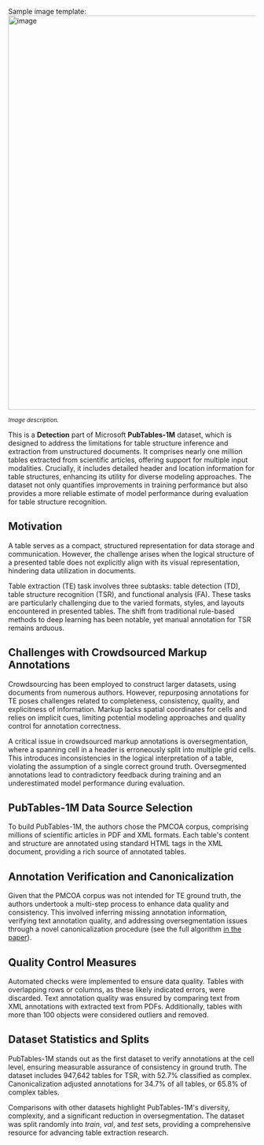 
Sample image template:
<img src="https://github.com/dataset-ninja/gland-segmentation/assets/78355358/f158d0dd-71d5-41a2-aba5-4a5f57d54c35" alt="image" width="800">

<span style="font-size: smaller; font-style: italic;">Image description.</span>

This is a **Detection** part of Microsoft **PubTables-1M** dataset, which is designed to address the limitations for table structure inference and extraction from unstructured documents. It comprises nearly one million tables extracted from scientific articles, offering support for multiple input modalities. Crucially, it includes detailed header and location information for table structures, enhancing its utility for diverse modeling approaches. The dataset not only quantifies improvements in training performance but also provides a more reliable estimate of model performance during evaluation for table structure recognition.

## Motivation

A table serves as a compact, structured representation for data storage and communication. However, the challenge arises when the logical structure of a presented table does not explicitly align with its visual representation, hindering data utilization in documents.

Table extraction (TE) task involves three subtasks: table detection (TD), table structure recognition (TSR), and functional analysis (FA). These tasks are particularly challenging due to the varied formats, styles, and layouts encountered in presented tables. The shift from traditional rule-based methods to deep learning has been notable, yet manual annotation for TSR remains arduous.

## Challenges with Crowdsourced Markup Annotations

Crowdsourcing has been employed to construct larger datasets, using documents from numerous authors. However, repurposing annotations for TE poses challenges related to completeness, consistency, quality, and explicitness of information. Markup lacks spatial coordinates for cells and relies on implicit cues, limiting potential modeling approaches and quality control for annotation correctness.

A critical issue in crowdsourced markup annotations is oversegmentation, where a spanning cell in a header is erroneously split into multiple grid cells. This introduces inconsistencies in the logical interpretation of a table, violating the assumption of a single correct ground truth. Oversegmented annotations lead to contradictory feedback during training and an underestimated model performance during evaluation.

## PubTables-1M Data Source Selection

To build PubTables-1M, the authors chose the PMCOA corpus, comprising millions of scientific articles in PDF and XML formats. Each table's content and structure are annotated using standard HTML tags in the XML document, providing a rich source of annotated tables.

## Annotation Verification and Canonicalization

Given that the PMCOA corpus was not intended for TE ground truth, the authors undertook a multi-step process to enhance data quality and consistency. This involved inferring missing annotation information, verifying text annotation quality, and addressing oversegmentation issues through a novel canonicalization procedure (see the full algorithm [in the paper](https://openaccess.thecvf.com/content/CVPR2022/papers/Smock_PubTables-1M_Towards_Comprehensive_Table_Extraction_From_Unstructured_Documents_CVPR_2022_paper.pdf)).

## Quality Control Measures

Automated checks were implemented to ensure data quality. Tables with overlapping rows or columns, as these likely indicated errors, were discarded. Text annotation quality was ensured by comparing text from XML annotations with extracted text from PDFs. Additionally, tables with more than 100 objects were considered outliers and removed.

## Dataset Statistics and Splits

PubTables-1M stands out as the first dataset to verify annotations at the cell level, ensuring measurable assurance of consistency in ground truth. The dataset includes 947,642 tables for TSR, with 52.7% classified as complex. Canonicalization adjusted annotations for 34.7% of all tables, or 65.8% of complex tables.

Comparisons with other datasets highlight PubTables-1M's diversity, complexity, and a significant reduction in oversegmentation. The dataset was split randomly into *train*, *val*, and *test* sets, providing a comprehensive resource for advancing table extraction research.
